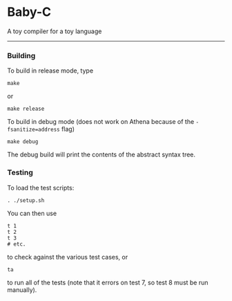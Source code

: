 # Baby-C

A toy compiler for a toy language

---

### Building

To build in release mode, type

    make

or

    make release

To build in debug mode (does not work on Athena because of the `-fsanitize=address` flag)

    make debug

The debug build will print the contents of the abstract syntax tree.

### Testing

To load the test scripts:

    . ./setup.sh

You can then use

    t 1
    t 2
    t 3
    # etc.

to check against the various test cases, or

    ta

to run all of the tests (note that it errors on test 7, so test 8 must be run manually).
